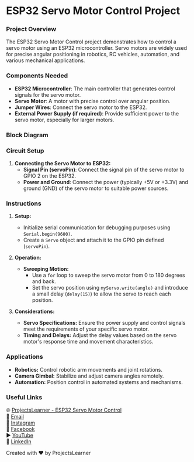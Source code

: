 # ESP32 Servo Motor Control Project

### Project Overview
The ESP32 Servo Motor Control project demonstrates how to control a servo motor using an ESP32 microcontroller. Servo motors are widely used for precise angular positioning in robotics, RC vehicles, automation, and various mechanical applications.

### Components Needed
- **ESP32 Microcontroller**: The main controller that generates control signals for the servo motor.
- **Servo Motor**: A motor with precise control over angular position.
- **Jumper Wires**: Connect the servo motor to the ESP32.
- **External Power Supply (if required)**: Provide sufficient power to the servo motor, especially for larger motors.

### Block Diagram

### Circuit Setup
1. **Connecting the Servo Motor to ESP32:**
   - **Signal Pin (servoPin)**: Connect the signal pin of the servo motor to GPIO 2 on the ESP32.
   - **Power and Ground**: Connect the power (typically +5V or +3.3V) and ground (GND) of the servo motor to suitable power sources.

### Instructions
1. **Setup:**
   - Initialize serial communication for debugging purposes using `Serial.begin(9600)`.
   - Create a `Servo` object and attach it to the GPIO pin defined (`servoPin`).

2. **Operation:**
   - **Sweeping Motion:**
     - Use a `for` loop to sweep the servo motor from 0 to 180 degrees and back.
     - Set the servo position using `myServo.write(angle)` and introduce a small delay (`delay(15)`) to allow the servo to reach each position.

3. **Considerations:**
   - **Servo Specifications:** Ensure the power supply and control signals meet the requirements of your specific servo motor.
   - **Timing and Delays:** Adjust the delay values based on the servo motor's response time and movement characteristics.

### Applications
- **Robotics:** Control robotic arm movements and joint rotations.
- **Camera Gimbal:** Stabilize and adjust camera angles remotely.
- **Automation:** Position control in automated systems and mechanisms.

### Useful Links
🌐 [ProjectsLearner - ESP32 Servo Motor Control](https://projectslearner.com/learn/esp32-servo-motor)  
📧 [Email](mailto:projectslearner@gmail.com)  
📸 [Instagram](https://www.instagram.com/projectslearner/)  
📘 [Facebook](https://www.facebook.com/projectslearner)  
▶️ [YouTube](https://www.youtube.com/@ProjectsLearner)  
📘 [LinkedIn](https://www.linkedin.com/in/projectslearner)

Created with ❤️ by ProjectsLearner
